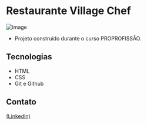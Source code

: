 # Restaurante Village Chef

![image](https://github.com/JoaoEduSB/Restaurante_VillageChef/assets/146045770/5b81772b-6e70-4e81-b57f-d7e85a418582)

- Projeto construído durante o curso PROPROFISSÃO.

## Tecnologias

- HTML
- CSS
- Git e Github

## Contato
[(LinkedIn)](https://www.linkedin.com/in/joaoedusb/)
